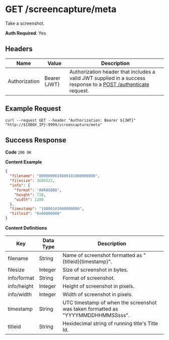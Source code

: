# GET /screencapture/meta

Take a screenshot.

**Auth Required**: Yes

## Headers

| Name          | Value        | Description                                                                                                                              |
| ------------- | ------------ | ---------------------------------------------------------------------------------------------------------------------------------------- |
| Authorization | Bearer {JWT} | Authorization header that includes a valid JWT supplied in a success response to a [POST /authenticate](./post_authenticate.md) request. |

## Example Request

```
curl --request GET --header "Authorization: Bearer ${JWT}" "http://${XBOX_IP}:9999/screencapture/meta"
```

## Success Response

**Code** `200 OK`

**Content Example**

<!-- prettier-ignore -->
```json
{
  "filename": "0000000019800101000000000",
  "filesize": 3686522,
  "info": {
    "format": "A8R8G8B8",
    "height": 720,
    "width": 1280
  },
  "timestamp": "19800101000000000",
  "titleid": "0x00000000"
}
```

**Content Definitions**

| Key         | Data Type | Description                                                                      |
| ----------- | --------- | -------------------------------------------------------------------------------- |
| filename    | String    | Name of screenshot formatted as "{titleid}{timestamp}".                          |
| filesize    | Integer   | Size of screenshot in bytes.                                                     |
| info/format | String    | Format of screenshot.                                                            |
| info/height | Integer   | Height of screenshot in pixels.                                                  |
| info/width  | Integer   | Width of screenshot in pixels.                                                   |
| timestamp   | String    | UTC timestamp of when the screenshot was taken formatted as "YYYYMMDDHHMMSSsss". |
| titleid     | String    | Hexidecimal string of running title's Title Id.                                  |

